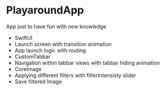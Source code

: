 # PlayaroundApp
App just to have fun with new knowledge

- SwiftUI
- Launch screen with transition animation
- App launch logic with routing
- CustomTabbar
- Navigation within tabbar views with tabbar hiding animation
- CoreImage
- Applying different filters with filterIntensisty slider
- Save filtered Image
